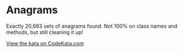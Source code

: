 # Anagrams

Exactly 20,683 sets of anagrams found. Not 100% on class names and methods, but still cleaning it up!

[View the kata on CodeKata.com](http://codekata.com/kata/kata06-anagrams/)